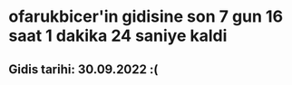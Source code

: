 # ofarukbicer'in gidisine son 7 gun 16 saat 1 dakika 24 saniye kaldi

## Gidis tarihi: 30.09.2022 :(